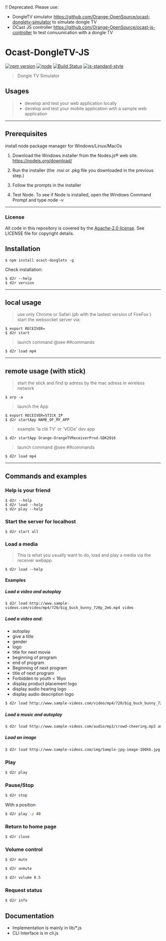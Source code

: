 !! Deprecated. Please use:
- DongleTV simulator https://github.com/Orange-OpenSource/ocast-dongletv-simulator to simulate dongle TV
- OCast JS controller https://github.com/Orange-OpenSource/ocast-js-controller to test comuunication with a dongle TV

# Ocast-DongleTV-JS
[![npm version](https://badge.fury.io/js/ocast-dongletv.svg)](http://badge.fury.io/js/ocast-dongletv)
[![node](https://img.shields.io/node/v/ocast-dongletv-iconify.svg)](https://www.npmjs.com/package/ocast-dongletv-iconify)
[![Build Status](https://travis-ci.org/Orange-OpenSource/OCast-DongleTV-JS.svg?branch=master)](https://travis-ci.org/Orange-OpenSource/OCast-DongleTV-JS)
[![js-standard-style](https://img.shields.io/badge/code%20style-standard-brightgreen.svg)](http://standardjs.com/)

> Dongle TV Simulator

## Usages
> * develop and test your web application locally
> * develop and test your mobile application with a sample web application

***

## Prerequisites

install node package manager for Windows/Linux/MacOs

1. Download the Windows installer from the Nodes.js® web site.
https://nodejs.org/download/

2. Run the installer (the .msi or .pkg file you downloaded in the previous step.)

3. Follow the prompts in the installer

4. Test Node. To see if Node is installed, open the Windows Command Prompt and type node -v

***

### License

All code in this repository is covered by the [Apache-2.0 license](http://www.apache.org/licenses/LICENSE-2.0). See LICENSE file for copyright details.

## Installation

    $ npm install ocast-dongletv -g

Check installation:

    $ d2r --help
    $ d2r version

***

## local usage
> use only Chrome or Safari (pb with the lastest version of FireFox )
start the websocket server via:

    $ export RECEIVER=
    $ d2r start

> launch command @see ##commands


    $ d2r load mp4

***

## remote usage (with stick)
> start the stick and find ip adress by the mac adress in wireless network


    $ arp -a

> launch the App


    $ export RECEIVER=STICK_IP
    $ d2r startApp NAME_OF_MY_APP

> example 'la clé TV' or 'VODe' dev app


    $ d2r startApp Orange-OrangeTVReceiverProd-SDK2016

> launch command @see ##commands


    $ d2r load mp4


***

## Commands and examples

### Help is your friend


    $ d2r --help
    $ d2r load --help
    $ d2r play --help

### Start the server for localhost

    $ d2r start all


### Load a media

> This is what you usually want to do, load and play a media via the receiver webapp.


    $ d2r load --help


#### Examples

##### Load a video and autoplay


    $ d2r load http://www.sample-videos.com/video/mp4/720/big_buck_bunny_720p_2mb.mp4 video

##### Load a video and:
* autoplay
* give a title
* gender
* logo
* title for next movie
* beginning of program
* end of program
* Beginning of next program
* title of next program
* Forbidden to youth < 16yo
* display product placement logo
* display audio hearing logo
* display audio description logo

```sh
$ d2r load http://www.sample-videos.com/video/mp4/720/big_buck_bunny_720p_2mb.mp4 video/ -t "New Title"
```

##### Load a music and autoplay
```sh
$ d2r load http://www.sample-videos.com/audio/mp3/crowd-cheering.mp3 audio
```

##### Load an image

```sh
$ d2r load http://www.sample-videos.com/img/Sample-jpg-image-100kb.jpg image
```

### Play
```sh
$ d2r play
```

### Pause/Stop
```sh
$ d2r stop
```

With a position
```sh
$ d2r play -p 40
```

### Return to home page
```sh
$ d2r close
```

### Volume control
```sh
$ d2r mute
```
```sh
$ d2r unmute
```
```sh
$ d2r volume 0.5
```

### Request status
```sh
$ d2r info
```

## Documentation

* Implementation is mainly in lib/*.js
* CLI interface is in cli.js
